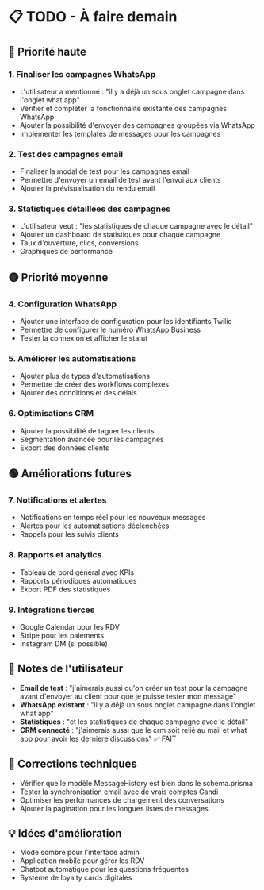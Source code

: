 # 📋 TODO - À faire demain

## 🔴 Priorité haute

### 1. **Finaliser les campagnes WhatsApp**
- L'utilisateur a mentionné : "il y a déjà un sous onglet campagne dans l'onglet what app"
- Vérifier et compléter la fonctionnalité existante des campagnes WhatsApp
- Ajouter la possibilité d'envoyer des campagnes groupées via WhatsApp
- Implémenter les templates de messages pour les campagnes

### 2. **Test des campagnes email**
- Finaliser la modal de test pour les campagnes email
- Permettre d'envoyer un email de test avant l'envoi aux clients
- Ajouter la prévisualisation du rendu email

### 3. **Statistiques détaillées des campagnes**
- L'utilisateur veut : "les statistiques de chaque campagne avec le détail"
- Ajouter un dashboard de statistiques pour chaque campagne
- Taux d'ouverture, clics, conversions
- Graphiques de performance

## 🟡 Priorité moyenne

### 4. **Configuration WhatsApp**
- Ajouter une interface de configuration pour les identifiants Twilio
- Permettre de configurer le numéro WhatsApp Business
- Tester la connexion et afficher le statut

### 5. **Améliorer les automatisations**
- Ajouter plus de types d'automatisations
- Permettre de créer des workflows complexes
- Ajouter des conditions et des délais

### 6. **Optimisations CRM**
- Ajouter la possibilité de taguer les clients
- Segmentation avancée pour les campagnes
- Export des données clients

## 🟢 Améliorations futures

### 7. **Notifications et alertes**
- Notifications en temps réel pour les nouveaux messages
- Alertes pour les automatisations déclenchées
- Rappels pour les suivis clients

### 8. **Rapports et analytics**
- Tableau de bord général avec KPIs
- Rapports périodiques automatiques
- Export PDF des statistiques

### 9. **Intégrations tierces**
- Google Calendar pour les RDV
- Stripe pour les paiements
- Instagram DM (si possible)

## 📝 Notes de l'utilisateur

- **Email de test** : "j'aimerais aussi qu'on créer un test pour la campagne avant d'envoyer au client pour que je puisse tester mon message"
- **WhatsApp existant** : "il y a déjà un sous onglet campagne dans l'onglet what app"
- **Statistiques** : "et les statistiques de chaque campagne avec le détail"
- **CRM connecté** : "j'aimerais aussi que le crm soit relié au mail et what app pour avoir les derniere discussions" ✅ FAIT

## 🔧 Corrections techniques

- Vérifier que le modèle MessageHistory est bien dans le schema.prisma
- Tester la synchronisation email avec de vrais comptes Gandi
- Optimiser les performances de chargement des conversations
- Ajouter la pagination pour les longues listes de messages

## 💡 Idées d'amélioration

- Mode sombre pour l'interface admin
- Application mobile pour gérer les RDV
- Chatbot automatique pour les questions fréquentes
- Système de loyalty cards digitales
